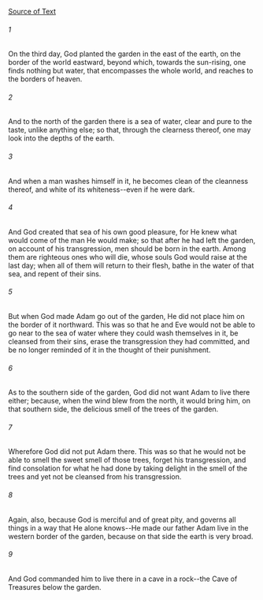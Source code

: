 [Source of Text](https://github.com/scrollmapper/bible_databases_deuterocanonical)

###### 1
On the third day, God planted the garden in the east of the earth, on
the border of the world eastward, beyond which, towards the sun-rising,
one finds nothing but water, that encompasses the whole world, and
reaches to the borders of heaven.

###### 2
And to the north of the garden there is a sea of water, clear and
pure to the taste, unlike anything else; so that, through the clearness
thereof, one may look into the depths of the earth.

###### 3
And when a man washes himself in it, he becomes clean of the
cleanness thereof, and white of its whiteness--even if he were dark.

###### 4
And God created that sea of his own good pleasure, for He knew what
would come of the man He would make; so that after he had left the
garden, on account of his transgression, men should be born in the
earth.  Among them are righteous ones who will die, whose souls God
would raise at the last day; when all of them will return to their
flesh, bathe in the water of that sea, and repent of their sins.

###### 5
But when God made Adam go out of the garden, He did not place him on
the border of it northward.  This was so that he and Eve would not be
able to go near to the sea of water where they could wash themselves in
it, be cleansed from their sins, erase the transgression they had
committed, and be no longer reminded of it in the thought of their
punishment.

###### 6
As to the southern side of the garden, God did not want Adam to live
there either; because, when the wind blew from the north, it would
bring him, on that southern side, the delicious smell of the trees of
the garden.

###### 7
Wherefore God did not put Adam there.  This was so that he would not
be able to smell the sweet smell of those trees, forget his
transgression, and find consolation for what he had done by taking
delight in the smell of the trees and yet not be cleansed from his
transgression.

###### 8
Again, also, because God is merciful and of great pity, and governs
all things in a way that He alone knows--He made our father Adam live
in the western border of the garden, because on that side the earth is
very broad.

###### 9
And God commanded him to live there in a cave in a rock--the Cave of
Treasures below the garden.